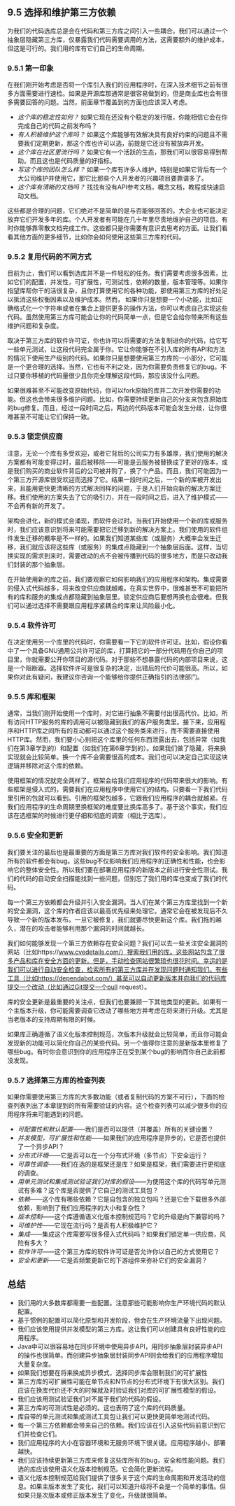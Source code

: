 ## 9.5 选择和维护第三方依赖

为我们的代码选库总是会在代码和第三方库之间引入一些耦合。我们可以通过一个抽象层隐藏第三方库，仅暴露我们代码需要调用的方法，这需要额外的维护成本，但这是可行的。我们用的库有它们自己的生命周期。


### 9.5.1 第一印象

在我们刚开始考虑是否将一个库引入我们的应用程序时，在深入技术细节之前有很多方面需要进行速检。如果是开源库那通常是很容易做到的，但是商业库也会有很多需要回答的问题。当然，前面章节覆盖到的方面也应该深入考虑。

* *这个库的稳定性如何？* 如果它现在还没有个稳定的发行版，你能相信它会在你完成自己的代码之前发布吗？
* *有人积极维护这个库吗？* 如果这个库能够有效解决具有良好约束的问题且不需要我们定期更新，那这个库也许可以选，前提是它还没有被放弃开发。
* *这个库在社区里流行吗？* 如果它有一个活跃的生态，那我们可以很容易得到帮助。而且这也是代码质量的好指标。
* *写这个库的团队怎么样？* 如果一个库有许多人维护，特别是如果它背后有一个大公司维护并使用它，那它比那些个人开发者的兴趣项目要靠谱多了。
* *这个库有清晰的文档吗？* 找找有没有API参考文档，概念文档，教程或快速启动文档。

这些都是合理的问题，它们绝对不是简单的是与否能够回答的。大企业也可能决定放弃它们开发多年的库。个人开发者有可能在几十年里尽责地维护自己的项目。有时你能够靠零散文档完成工作。这些都只是你需要有意识去思考的方面。让我们看看其他方面的更多细节，比如你会如何使用这些第三方库的代码。


### 9.5.2 复用代码的不同方式

目前为止，我们可以看到选库并不是一件轻松的任务。我们需要考虑很多因素，比如它们的配置，并发性，可扩展性，可测试性，依赖的数量，版本管理等。如果你指望库帮你干的活很复杂，且你打算使用它的各种功能，那使用第三方库的好处足以抵消这些权衡因素以及维护成本。然而， 如果你只是想要一个小功能，比如正确格式化一个字符串或者在集合上提供更多的操作方法，你可以考虑自己实现这些代码。虽然使用第三方库可能会让你的代码简单一点，但是它会给你带来所有这些维护问题和复杂度。

取决于第三方库的软件许可证，你也许可以将需要的方法复制进你的代码，给它写一些单元测试，让这段代码完全属于你。它让你能够在不引入库的所有API和方法的情况下使用生产级别的代码。如果你只是想要使用第三方库的一小部分，它可能是一个更合理的选择。当然，它也有不利之处，因为你需要负责修复它的bug。不过只要你移植的代码量很少且你完全理解这段代码，那应该没什么问题。

如果很难甚至不可能改变原始代码，你可以fork原始的库并二次开发你需要的功能。但这也会带来很多维护问题。比如，你需要持续更新自己的分支来包含原始库的bug修复。而且，经过一段时间之后，两边的代码版本可能会发生分歧，让你很难甚至不可能让它们保持一致。


### 9.5.3 锁定供应商

注意，无论一个库有多受欢迎，或者它背后的公司实力有多雄厚，我们使用的解决方案都有可能变得过时，最后被移除——可能是云服务被替换成了更好的版本，或是我们购买的商业软件背后的公司被并购了，换了个产品。而且，我们可能因为一个第三方开源库很受欢迎而选择了它。结果一段时间之后，一个新的库被开发出来，且能用更快更清晰的方式解决同样的问题，于是人们开始向新的解决方案迁移。我们使用的方案失去了它的吸引力，并在一段时间之后，进入了维护模式——不会再有新的开发了。

架构会进化，新的模式会涌现，而软件会过时。当我们开始使用一个新的库或服务时，我们应该意识到将来可能需要把它迁移到新的解决方案上。我们使用的软件组件发生迁移的概率是不一样的。如果我们知道某些库（或服务）大概率会发生迁移，我们就应该将这些库（或服务）的集成点隐藏到一个抽象层后面。这样，当切换实现的需求到来时，需要改动的点不会被传播到代码的很多地方，而是只改动我们封装的那个抽象层。

在开始使用新的库之前，我们要观察它如何影响我们的应用程序和架构。集成需要的侵入式代码越多，将来改变供应商就越难。在真实世界中，很难甚至不可能把所有的库和服务的集成点都隐藏到抽象层里。锁定供应商后要想再换也会很难。但我们可以通过选择不需要跟应用程序紧耦合的库来让风险最小化。


### 9.5.4 软件许可

在决定使用另一个库里的代码时，你需要看一下它的软件许可证。比如，假设你看中了一个具备GNU通用公共许可证的库，打算把它的一部分代码用在你自己的项目里，你就需要公开你项目的源代码。对于那些不想暴露代码的内部项目来说，这是一个阻断器。选择软件许可是很复杂的决定，出错后的代价可能很高。所以，如果你对此有疑问，我建议你咨询一个能够给你提供正确指引的法律部门。


### 9.5.5 库和框架

通常，当我们刚开始使用一个库时，对它进行抽象不需要付出很高代价。比如，所有访问HTTP服务的库的调用可以被隐藏到我们的客户服务类里。接下来，应用程序和HTTP库之间所有的互动都可以通过这个服务类来进行，而不需要直接使用HTTP库。然而，我们要小心别把这个库里的任何东西泄露出去，包括异常（如我们在第3章学到的）和配置（如我们在第6章学到的）。如果我们做了隐藏，将来换实现就会比较简单。换一个库不会需要很高的成本。我们也可以决定自己实现这块逻辑并移除对这个库的依赖。

使用框架的情况就完全两样了。框架会给我们应用程序的代码带来很大的影响。有些框架是侵入式的，需要我们在应用程序中使用它们的结构。只要看一下我们代码里引用的包就可以看到。引用的框架包越多，它跟我们应用程序的耦合就越紧。在我们应用程序的生命周期里换框架的难度要比换库高多了。基于这个事实，我们应该在选框架的时候进行更仔细和彻底的调查（相比于选库）。


### 9.5.6 安全和更新

我们要关注的最后也是最重要的方面是第三方库对我们软件的安全影响。我们知道所有的软件都会有bug。这些bug不仅影响我们应用程序的正确性和性能，也会影响它的整体安全性。所以我们要在部署应用程序的新版本之前进行安全性测试。我们的代码的自动安全扫描能找到一些问题，但别忘了我们用的库也变成了我们的代码。

每一个第三方依赖都会升级并引入安全漏洞。当人们在某个第三方库里找到一个新的安全漏洞，这个库的作者应该以最高优先级来处理它。通常它会在被发现后不久导致一个新的版本发布。一旦它被修复，我们就要尽快更新这个库。我们拖的越久，潜在的攻击者能够利用那个漏洞的时间就越长。

我们如何能够发现一个第三方依赖存在安全问题？我们可以去一些关注安全漏洞的网站（比如https://www.cvedetails.com/）搜索我们用的库。这些网站包含了很多产品和库在安全方面的更新。但是，手动检查网站很繁琐也很花时间。幸运的是我们可以进行自动安全检查，检索所有的第三方库并在发现问题时通知我们。有些工具（比如https://dependabot.com/）甚至可以自动更新版本并向我们的代码库提交一个改动（比如通过Git提交一个pull request）。

库的安全更新是最重要的关注点，但我们也要兼顾一下其他类型的更新。如果有一个主版本升级，你可能需要调查它改动了哪些地方并考虑在将来进行升级。尤其是当老版本的支持周期有限的时候。

如果库正确遵循了语义化版本控制规范，次版本升级就会比较简单，而且你可能会发现新的功能可以简化你自己的某些代码。另一个值得你注意的是新版本里修复了哪些bug。有时你会意识到你的应用程序正在受到某个bug的影响而你自己此前都没发现。


### 9.5.7 选择第三方库的检查列表

如果你需要使用第三方库的大多数功能（或者复制代码的方案不可行），下面的检查列表列出了本章提到的所有需要验证的内容。这个检查列表可以减少很多你的应用程序将来可能遇到的问题。

* *可配置性和默认配置*——我们是否可以提供（并覆盖）所有的关键设置？
* *并发模型，可扩展性和性能*——如果我们的应用程序是异步的，它是否也提供了一个异步API？
* *分布式环境*——它是否可以在一个分布式环境（多节点）下安全运行？
* *可靠性调查*——我们在选的是框架还是库？如果是框架，我们需要进行更彻底的调查。
* *用单元测试和集成测试验证我们对库的假设*——为使用这个库的代码写单元测试有多难？这个库是否提供了它自己的测试工具包？
* *依赖*——这个库有哪些依赖？它是自包含的独立包吗？还是它会下载很多外部依赖，影响到了我们应用程序的大小和复杂性？
* *版本控制*——这个库遵循语义化版本控制规范吗？它的升级是向下兼容的吗？
* *可维护性*——它现在流行吗？是否有人积极维护它？
* *集成*——集成这个库需要写很多侵入式代码吗？如果我们锁定单一供应商，风险有多大？
* *软件许可*——这个第三方库的软件许可证是否允许你以自己的方式使用它？
* *安全和更新*——它是否频繁更新它的下游组件来弥补它们的安全漏洞？


## 总结

* 我们用的大多数库都需要一些配置。注意那些可能影响你生产环境代码的默认配置。
* 基于惯例的配置可以简化原型和开发阶段，但会在生产环境流量下出现问题。
* 我们应该使用提供并发模型的第三方库。这让我们可以创建具有良好性能的应用程序。
* Java中可以很容易地在同步环境中使用异步API，用同步抽象层封装异步API的操作也很简单。而创建异步抽象层封装同步API则会给我们的应用程序增加大量复杂度。
* 如果我们想要在将来换成异步模式，选择同步库会限制我们的可扩展性
* 第三方库的可扩展性可能在单节点和N节点的分布式环境下有很大区别。我们应该在换库代价还不大的时候就及时验证我们对库的可扩展性模型的假设。
* 我们应该用测试验证我们对不属于我们的代码的假设。
* 第三方库的可测试性是必须的。这也表明了这个库的代码质量。
* 库自带的单元测试和集成测试工具包让我们可以更快更简单地测试代码。
* 每一个第三方依赖都会带来自己的依赖。我们应该在引入这些代码前意识到它们并检查它们。
* 我们应用程序的大小在容器环境和无服务环境下很关键。应用程序越小，部署越快。
* 我们应该持续更新第三方库来修复这些库所有的bug，安全和性能问题。我们选的库应该使用语义化版本控制规范。它会简化更新流程。
* 语义化版本控制规范给我们提供了很多关于这个库的生命周期和开发活动的信息。如果主版本发生了变化，我们可以知道升级将不会是一个简单的事情。但如果只是次版本或修正版本发生了变化，升级就很简单。
